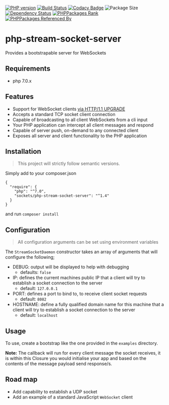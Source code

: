 [![PHP version](https://badge.fury.io/ph/sockets%2Fphp-stream-socket-server.svg)](https://badge.fury.io/ph/sockets%2Fphp-stream-socket-server)
[![Build Status](https://travis-ci.org/chrisdlangton/php-stream-socket-server.svg?branch=master)](https://travis-ci.org/chrisdlangton/php-stream-socket-server)
[![Codacy Badge](https://api.codacy.com/project/badge/Grade/52af35bac9b44ab890f4d6a08d4e65c9)](https://www.codacy.com/app/chrislangton84/php-stream-socket-server?utm_source=github.com&amp;utm_medium=referral&amp;utm_content=chrisdlangton/php-stream-socket-server&amp;utm_campaign=Badge_Grade)
![Package Size](https://reposs.herokuapp.com/?path=chrisdlangton/php-stream-socket-server&style=flat)
[![Dependency Status](https://www.versioneye.com/user/projects/57d6475c87b0f6003c14c523/badge.svg?style=flat-square)](https://www.versioneye.com/user/projects/57d6475c87b0f6003c14c523)
[![PHPPackages Rank](http://phppackages.org/p/sockets/php-stream-socket-server/badge/rank.svg)](http://phppackages.org/p/sockets/php-stream-socket-server)
[![PHPPackages Referenced By](http://phppackages.org/p/sockets/php-stream-socket-server/badge/referenced-by.svg)](http://phppackages.org/p/sockets/php-stream-socket-server)

# php-stream-socket-server
Provides a bootstrapable server for WebSockets

## Requirements

- php 7.0.x

## Features

- Support for WebSocket clients [via HTTP/1.1 UPGRADE](https://tools.ietf.org/html/rfc2817)
- Accepts a standard TCP socket client connection
- Capable of broadcasting to all client WebSockets from a cli input
- Your PHP application can intercept all client messages and respond
- Capable of server push, on-demand to any connected client
- Exposes all server and client functionality to the PHP application

## Installation

> This project will strictly follow semantic versions.

Simply add to your composer.json

```
{
  "require": {
    "php": "^7.0",
    "sockets/php-stream-socket-server": "^1.4"
  }
}
```

and run `composer install`

## Configuration

> All configuration arguments can be set using environment variables

The `StreamSocketDaemon` constructor takes an array of arguments that will configure the following;

- DEBUG: output will be displayed to help with debugging
    - defaults: `false`
- IP: defines the current machines public IP that a client will try to establish a socket connection to the server
    - default: `127.0.0.1`
- PORT: defines a port to bind to, to receive client socket requests
    - default: `8082`
- HOSTNAME: define a fully qualified domain name for this machine that a client will try to establish a socket connection to the server
    - default: `localhost`

## Usage

To use, create a bootstrap like the one provided in the `examples` directory.

**Note:** The callback will run for every client message the socket receives, it is within this Closure you would initialise your app and based on the contents of the message payload send response/s.

## Road map

- Add capability to establish a UDP socket
- Add an example of a standard JavaScript `WebSocket` client
